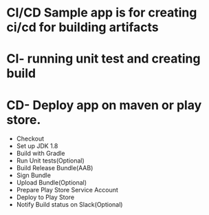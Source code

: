 # CI/CD Sample app is for creating ci/cd for building artifacts

# CI- running unit test and creating build 
# CD- Deploy app on maven or play store.


- Checkout
- Set up JDK 1.8
- Build with Gradle
- Run Unit tests(Optional)
- Build Release Bundle(AAB)
- Sign Bundle
- Upload Bundle(Optional)
- Prepare Play Store Service Account
- Deploy to Play Store
- Notify Build status on Slack(Optional)